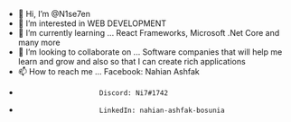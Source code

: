 - 👋 Hi, I’m @N1se7en
- 👀 I’m interested in WEB DEVELOPMENT
- 🌱 I’m currently learning ... React Frameworks, Microsoft .Net Core and many more 
- 💞️ I’m looking to collaborate on ... Software companies that will help me learn and grow and also so that I can create rich applications
- 📫 How to reach me ... Facebook: Nahian Ashfak
-                         Discord: Ni7#1742 
-                         LinkedIn: nahian-ashfak-bosunia


<!---
N1se7en/N1se7en is a ✨ special ✨ repository because its `README.md` (this file) appears on your GitHub profile.
You can click the Preview link to take a look at your changes.
--->
